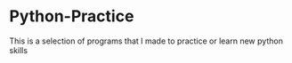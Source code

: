 # Python-Practice
This is a selection of programs that I made to practice or learn new python skills

